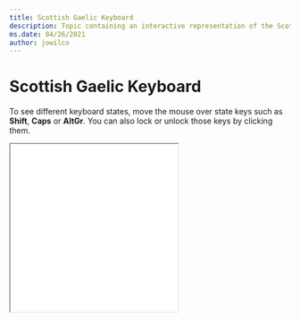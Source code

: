 ```yaml
--- 
title: Scottish Gaelic Keyboard 
description: Topic containing an interactive representation of the Scottish Gaelic Keyboard 
ms.date: 04/26/2021 
author: jowilco 
--- 
```

 
# Scottish Gaelic Keyboard 
 
To see different keyboard states, move the mouse over state keys such as **Shift**, **Caps** or **AltGr**. You can also lock or unlock those keys by clicking them. 
 
<iframe src="kbdgae.html" height="300"></iframe> 
